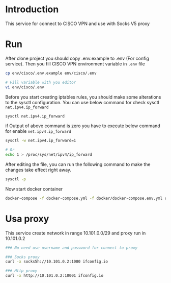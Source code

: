 Introduction
============

This service for connect to CISCO VPN and use with Socks V5 proxy

Run
===

After clone project you should copy .env.example to .env (For config service). Then you fill CISCO VPN environment
variable in `.env` file

```bash
cp env/cisco/.env.example env/cisco/.env

# Fill variable with you editor
vi env/cisco/.env
```

Before you start creating iptables rules, you should make some alterations to the sysctl configuration. You can use
below command for check sysctl `net.ipv4.ip_forward`

```bash
sysctl net.ipv4.ip_forward
```

if Output of above command is zero you have to execute below command for enable `net.ipv4.ip_forward`

```bash
sysctl -w net.ipv4.ip_forward=1

# Or
echo 1 > /proc/sys/net/ipv4/ip_forward
```

After editing the file, you can run the following command to make the changes take effect right away.

```bash
sysctl -p
```

Now start docker container

```bash
docker-compose -f docker-compose.yml -f docker/docker-compose.env.yml up -d
```

Usa proxy
=========

This service create network in range 10.101.0.0/29 and proxy run in 10.101.0.2

```bash
### No need use username and password for connect to proxy

### Socks proxy
curl -x socks5h://10.101.0.2:1080 ifconfig.io

### Http proxy
curl -x http://10.101.0.2:10001 ifconfig.io
```

